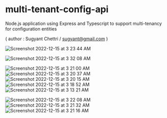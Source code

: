 # multi-tenant-config-api  
Node.js application using Express and Typescript to support multi-tenancy for configuration entities

( author : Sugyant Chettri / sugyant@gmail.com )

![Screenshot 2022-12-15 at 3 23 44 AM](https://user-images.githubusercontent.com/8246183/207696819-e56b108a-40c6-4202-b610-decb234ddf01.png)

![Screenshot 2022-12-15 at 3 32 08 AM](https://user-images.githubusercontent.com/8246183/207696959-dfb1e04a-9cf4-436b-80a9-d5f90cbbe8da.png)

![Screenshot 2022-12-15 at 3 21 00 AM](https://user-images.githubusercontent.com/8246183/207696843-b630128e-7435-4973-a43d-149d78685f08.png)
![Screenshot 2022-12-15 at 3 20 37 AM](https://user-images.githubusercontent.com/8246183/207696850-7106769e-c714-461e-8c39-5f60123ac211.png)
![Screenshot 2022-12-15 at 3 20 15 AM](https://user-images.githubusercontent.com/8246183/207696851-f6af9b58-5e1a-4a84-b48d-f471e8851492.png)
![Screenshot 2022-12-15 at 3 18 52 AM](https://user-images.githubusercontent.com/8246183/207696853-cd21486d-40fc-4506-aa03-acf9250ba339.png)
![Screenshot 2022-12-15 at 3 13 21 AM](https://user-images.githubusercontent.com/8246183/207696857-d09689ac-d355-47ea-a31d-b44681cc2673.png)

![Screenshot 2022-12-15 at 3 22 08 AM](https://user-images.githubusercontent.com/8246183/207696828-627f4da4-c169-413a-8ccf-3967fbe14cb0.png)
![Screenshot 2022-12-15 at 3 21 32 AM](https://user-images.githubusercontent.com/8246183/207696835-22fde787-98dc-48c3-a4bb-bf1dc342d69b.png)
![Screenshot 2022-12-15 at 3 21 16 AM](https://user-images.githubusercontent.com/8246183/207696840-07fc9513-d255-4ba7-a9fa-b18e8d338f38.png)
